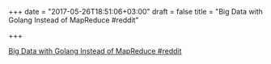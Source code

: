 +++
date = "2017-05-26T18:51:06+03:00"
draft = false
title = "Big Data with Golang Instead of MapReduce  #reddit"

+++

<p><a href="https://t.co/dWDZGE3S1o">Big Data with Golang Instead of MapReduce  #reddit</a></p>
